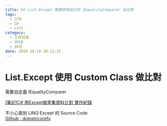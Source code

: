 ```yaml
---
title: C# List Except 需要使用自訂的 IEqualityComparer 去比對
tags:
  - 工作
  - C#
  - List
category:
  - 工作日誌
  - 2018
  - 10月
date: 2018-10-18 10:11:21
---
```

# List.Except 使用 Custom Class 做比對 #

需要自定義 IEqualityComparer  

[[筆記]C# 用Except做差集資料比對 實作紀錄](https://dotblogs.com.tw/noncoder/2018/06/07/except)  

不小心查到 LINQ Except 的 Source Code  
[Github : dotnet/corefx](https://github.com/dotnet/corefx/blob/master/src/System.Linq/src/System/Linq/Except.cs)